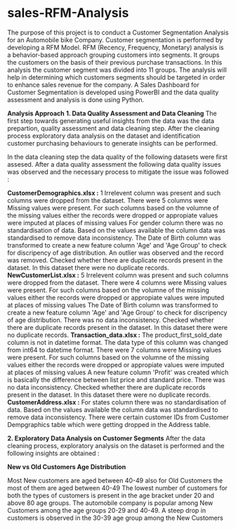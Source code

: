 # sales-RFM-Analysis
The purpose of this project is to conduct a Customer Segmentation Analysis for an Automobile bike Company. Customer segmentation is performed by developing a RFM Model. RFM (Recency, Frequency, Monetary) analysis is a behavior-based approach grouping customers into segments. It groups the customers on the basis of their previous purchase transactions. In this analysis the customer segment was divided into 11 groups. The analysis will help in determining which customers segments should be targeted in order to enhance sales revenue for the company. A Sales Dashboard for Customer Segmentation is developed using PowerBI and the data quality assessment and analysis is done using Python.

**Analysis Approach**
**1. Data Quality Assessment and Data Cleaning**
The first step towards generating useful insights from the data was the data prepartion, quality assessment and data cleaning step. After the cleaning process exploratory data analysis on the dataset and identification customer purchasing behaviours to generate insights can be performed.

In the data cleaning step the data quality of the following datasets were first assesed. After a data quality assessment the following data quality issues was observed and the necessary process to mitigate the issue was followed :

**CustomerDemographics.xlsx :**
1 Irrelevent column was present and such columns were dropped from the dataset.
There were 5 columns were Missing values were present. For such columns based on the volumne of the missing values either the records were dropped or appropiate values were imputed at places of missing values
For gender column there was no standardisation of data. Based on the values available the column data was standardised to remove data inconsistency.
The Date of Birth column was transformed to create a new feature column 'Age' and 'Age Group' to check for discripency of age distribution. An outlier was observed and the record was removed.
Checked whether there are duplicate records present in the dataset. In this dataset there were no duplicate records.
**NewCustomerList.xlsx :**
5 Irrelevent column was present and such columns were dropped from the dataset.
There were 4 columns were Missing values were present. For such columns based on the volumne of the missing values either the records were dropped or appropiate values were imputed at places of missing values
The Date of Birth column was transformed to create a new feature column 'Age' and 'Age Group' to check for discripency of age distribution.
There was no data inconsistency.
Checked whether there are duplicate records present in the dataset. In this dataset there were no duplicate records.
**Transaction_data.xlsx :**
The product_first_sold_date column is not in datetime format. The data type of this column was changed from int64 to datetime format.
There were 7 columns were Missing values were present. For such columns based on the volumne of the missing values either the records were dropped or appropiate values were imputed at places of missing values
A new feature column 'Profit' was created which is basically the difference between list price and standard price.
There was no data inconsistency.
Checked whether there are duplicate records present in the dataset. In this dataset there were no duplicate records.
**CustomerAddress.xlsx :**
For states column there was no standardisation of data. Based on the values available the column data was standardised to remove data inconsistency.
There were certain customer IDs from Customer Dempgraphics table which were getting dropped in the Address table.

**2. Exploratory Data Analysis on Customer Segments**
After the data cleaning process, exploratory analysis on the dataset is performed and the following insights are obtained :

**New vs Old Customers Age Distribution**

Most New customers are aged between 40-49 also for Old Customers the most of them are aged between 40-49
The lowest number of customers for both the types of customers is present in the age bracket under 20 and above 80 age groups.
The automobile company is popular among New Customers among the age groups 20-29 and 40-49.
A steep drop in customers is observed in the 30-39 age group among the New Customers
